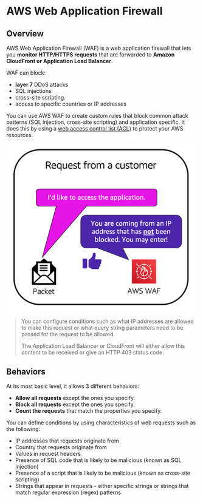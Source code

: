 # AWS Web Application Firewall

## Overview

AWS Web Application Firewall (WAF) is a web application firewall that lets you **monitor HTTP/HTTPS requests** that are forwarded to **Amazon CloudFront or Application Load Balancer**. 

WAF can block:
- **layer 7** DDoS attacks
- SQL injections
- cross-site scripting.
- access to specific countries or IP addresses

You can use AWS WAF to create custom rules that block common attack patterns (SQL injection, cross-site scripting) and application specific. It does this by using a [web access control list (ACL)](https://docs.aws.amazon.com/waf/latest/developerguide/web-acl.html) to protect your AWS resources. 

![](./images/aws-waf.png)

> You can configure conditions such as what IP addresses are allowed to make this request or what query string parameters need to be passed for the request to be allowed.
>
> The Application Load Balancer or CloudFront will either allow this content to be received or give an HTTP 403 status code.


## Behaviors

At its most basic level, it allows 3 different behaviors:

- **Allow all requests** except the ones you specify.
- **Block all requests** except the ones you specify.
- **Count the requests** that match the properties you specify.

You can define conditions by using characteristics of web requests such as the following:
- IP addresses that requests originate from
- Country that requests originate from
- Values in request headers
- Presence of SQL code that is likely to be malicious (known as SQL injection)
- Presence of a script that is likely to be malicious (known as cross-site scripting)
- Strings that appear in requests - either specific strings or strings that match regular expression (regex) patterns
